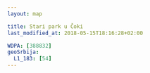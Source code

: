 ```yaml
---
layout: map

title: Stari park u Čoki
last_modified_at: 2018-05-15T18:16:28+02:00

WDPA: [388832]
geoSrbija:
  L1_183: [54]
---
```

